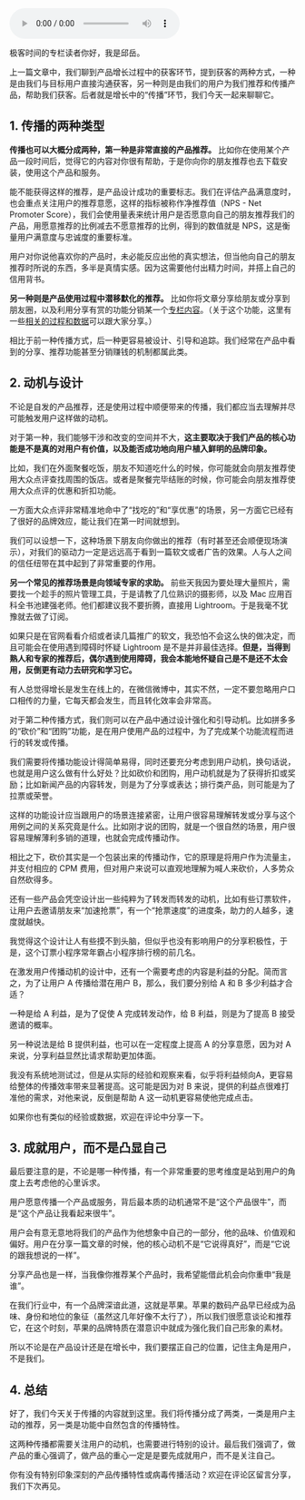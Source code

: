 <audio title="20 _ 满眼尽是“病毒”“裂变”，到底什么是传播和获客的正确姿势？（下）" src="https://static001.geekbang.org/resource/audio/cd/4b/cd676d6d9c3ce7b599b5acc32fff174b.mp3" controls="controls"></audio> 
<p>极客时间的专栏读者你好，我是邱岳。</p>
<p>上一篇文章中，我们聊到产品增长过程中的获客环节，提到获客的两种方式，一种是由我们与目标用户直接沟通获客，另一种则是由我们的用户为我们推荐和传播产品，帮助我们获客。后者就是增长中的“传播”环节，我们今天一起来聊聊它。</p>
<h2>1. 传播的两种类型</h2>
<p><strong>传播也可以大概分成两种，第一种是非常直接的产品推荐。</strong> 比如你在使用某个产品一段时间后，觉得它的内容对你很有帮助，于是你向你的朋友推荐也去下载安装，使用这个产品和服务。</p>
<p>能不能获得这样的推荐，是产品设计成功的重要标志。我们在评估产品满意度时，也会重点关注用户的推荐意愿，这样的指标被称作净推荐值（NPS - Net Promoter Score），我们会使用量表来统计用户是否愿意向自己的朋友推荐我们的产品，用愿意推荐的比例减去不愿意推荐的比例，得到的数值就是 NPS，这是衡量用户满意度与忠诚度的重要标准。</p>
<p>用户对你说他喜欢你的产品时，未必能反应出他的真实想法，但当他向自己的朋友推荐时所说的东西，多半是真情实感。因为这需要他付出精力时间，并搭上自己的信用背书。</p>
<p><strong>另一种则是产品使用过程中潜移默化的推荐。</strong> 比如你将文章分享给朋友或分享到朋友圈，以及利用分享有赏的功能分销某一个<a href="https://time.geekbang.org/column/article/39691">专栏内容</a>。（关于这个功能，这里有一些<a href="https://time.geekbang.org/column/article/40184">相关的过程和数据</a>可以跟大家分享。）</p><!-- [[[read_end]]] -->
<p>相比于前一种传播方式，后一种更容易被设计、引导和追踪。我们经常在产品中看到的分享、推荐功能甚至分销赚钱的机制都属此类。</p>
<h2>2. 动机与设计</h2>
<p>不论是自发的产品推荐，还是使用过程中顺便带来的传播，我们都应当去理解并尽可能触发用户这样做的动机。</p>
<p>对于第一种，我们能够干涉和改变的空间并不大，<strong>这主要取决于我们产品的核心功能是不是真的对用户有价值，以及能否成功地向用户植入鲜明的品牌印象。</strong></p>
<p>比如，我们在外面聚餐吃饭，朋友不知道吃什么的时候，你可能就会向朋友推荐使用大众点评查找周围的饭店。或者是聚餐完毕结账的时候，你可能会向朋友推荐使用大众点评的优惠和折扣功能。</p>
<p>一方面大众点评非常精准地命中了“找吃的”和“享优惠”的场景，另一方面它已经有了很好的品牌效应，能让我们在第一时间就想到。</p>
<p>我们可以设想一下，这种场景下朋友向你做出的推荐（有时甚至还会顺便现场演示），对我们的驱动力一定是远远高于看到一篇软文或者广告的效果。人与人之间的信任纽带在其中起到了非常重要的作用。</p>
<p><strong>另一个常见的推荐场景是向领域专家的求助。</strong> 前些天我因为要处理大量照片，需要找一个趁手的照片管理工具，于是请教了几位熟识的摄影师，以及 Mac 应用百科全书池建强老师。他们都建议我不要折腾，直接用 Lightroom。于是我毫不犹豫就去做了订阅。</p>
<p>如果只是在官网看看介绍或者读几篇推广的软文，我恐怕不会这么快的做决定，而且可能会在使用遇到障碍时怀疑 Lightroom 是不是并非最佳选择。<strong>但是，当得到熟人和专家的推荐后，偶尔遇到使用障碍，我会本能地怀疑自己是不是还不太会用，反倒更有动力去研究和学习它。</strong></p>
<p>有人总觉得增长是发生在线上的，在微信微博中，其实不然，一定不要忽略用户口口相传的力量，它每天都会发生，而且转化效率会非常高。</p>
<p>对于第二种传播方式，我们则可以在产品中通过设计强化和引导动机。比如拼多多的“砍价”和“团购”功能，是在用户使用产品的过程中，为了完成某个功能流程而进行的转发或传播。</p>
<p>我们需要将传播功能设计得简单易得，同时还要充分考虑到用户动机，换句话说，也就是用户这么做有什么好处？比如砍价和团购，用户动机就是为了获得折扣或奖励；比如新闻产品的内容转发，则是为了分享或表达；排行类产品，则可能是为了拉票或荣誉。</p>
<p>这样的功能设计应当跟用户的场景连接紧密，让用户很容易理解转发或分享与这个用例之间的关系究竟是什么。比如刚才说的团购，就是一个很自然的场景，用户很容易理解薄利多销的道理，也就会完成传播动作。</p>
<p>相比之下，砍价其实是一个包装出来的传播动作，它的原理是将用户作为流量主，并支付相应的 CPM 费用，但对用户来说可以直观地理解为喊人来砍价，人多势众自然砍得多。</p>
<p>还有一些产品会凭空设计出一些纯粹为了转发而转发的动机，比如有些订票软件，让用户去邀请朋友来“加速抢票”，有一个“抢票速度”的进度条，助力的人越多，速度就越快。</p>
<p>我觉得这个设计让人有些摸不到头脑，但似乎也没有影响用户的分享积极性，于是，这个订票小程序常年霸占小程序排行榜的前几名。</p>
<p>在激发用户传播动机的设计中，还有一个需要考虑的内容是利益的分配。简而言之，为了让用户 A 传播给潜在用户 B，那么，我们要分别给 A 和 B 多少利益才合适？</p>
<p>一种是给 A 利益，是为了促使 A 完成转发动作，给 B 利益，则是为了提高 B 接受邀请的概率。</p>
<p>另一种说法是给 B 提供利益，也可以在一定程度上提高 A 的分享意愿，因为对 A 来说，分享利益显然比请求帮助更加体面。</p>
<p>我没有系统地测试过，但是从实际的经验和观察来看，似乎将利益倾向A，更容易给整体的传播效率带来显著提高。这可能是因为对 B 来说，提供的利益点很难打准他的需求，对他来说，反倒是帮助 A 这一动机更容易使他完成点击。</p>
<p>如果你也有类似的经验或数据，欢迎在评论中分享一下。</p>
<h2>3. 成就用户，而不是凸显自己</h2>
<p>最后要注意的是，不论是哪一种传播，有一个非常重要的思考维度是站到用户的角度上去考虑他的心里诉求。</p>
<p>用户愿意传播一个产品或服务，背后最本质的动机通常不是“这个产品很牛”，而是“这个产品让我看起来很牛”。</p>
<p>用户会有意无意地将我们的产品作为他想象中自己的一部分，他的品味、价值观和偏好。用户在分享一篇文章的时候，他的核心动机不是“它说得真好”，而是“它说的跟我想说的一样”。</p>
<p>分享产品也是一样，当我像你推荐某个产品时，我希望能借此机会向你重申“我是谁”。</p>
<p>在我们行业中，有一个品牌深谙此道，这就是苹果。苹果的数码产品早已经成为品味、身份和地位的象征（虽然这几年好像不太行了），所以我们很愿意谈论和推荐它，在这个时刻，苹果的品牌特质在潜意识中就成为强化我们自己形象的素材。</p>
<p>所以不论是在产品设计还是在增长中，我们要摆正自己的位置，记住主角是用户，不是我们。</p>
<h2>4. 总结</h2>
<p>好了，我们今天关于传播的内容就到这里。我们将传播分成了两类，一类是用户主动的推荐，另一类是功能中自然包含的传播特性。</p>
<p>这两种传播都需要关注用户的动机，也需要进行特别的设计。最后我们强调了，做产品的重心强调了，做产品的重心一定是是要先成就用户，而不是关注自己。</p>
<p>你有没有特别印象深刻的产品传播特性或病毒传播活动？欢迎在评论区留言分享，我们下次再见。</p>
<p></p>
